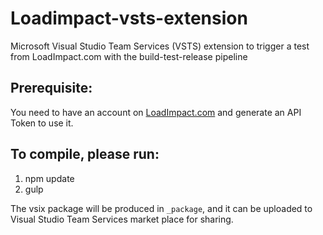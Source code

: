 # Loadimpact-vsts-extension
Microsoft Visual Studio Team Services (VSTS) extension to trigger a test from LoadImpact.com with the build-test-release pipeline

## Prerequisite:

You need to have an account on [LoadImpact.com](https://loadimpact.com/) and generate an API Token to use it.

## To compile, please run:
1. npm update
1. gulp

The vsix package will be produced in `_package`, and it can be uploaded to Visual Studio Team Services market place for sharing. 